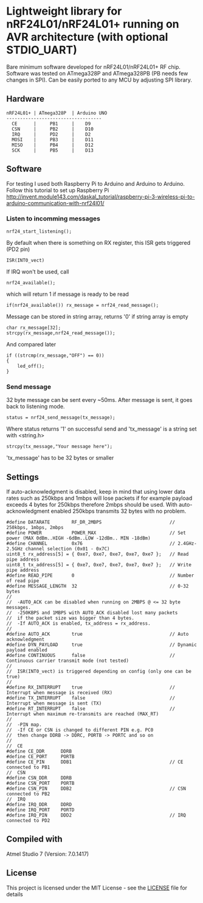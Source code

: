 # Lightweight library for nRF24L01/nRF24L01+ running on AVR architecture (with optional STDIO_UART)

Bare minimum software developed for nRF24L01/nRF24L01+ RF chip. Software was tested on ATmega328P and ATmega328PB (PB needs few changes in SPI). Can be easily ported to any MCU by adjusting SPI library.

## Hardware

```
nRF24L01+ | ATmega328P  | Arduino UNO
-----------------------------------
  CE      |     PB1     |    D9
  CSN     |     PB2     |    D10
  IRQ     |     PD2     |    D2
  MOSI    |     PB3     |    D11
  MISO    |     PB4     |    D12
  SCK     |     PB5     |    D13
```

## Software

For testing I used both Raspberry Pi to Arduino and Arduino to Arduino. Follow this tutorial to set up Raspberry Pi http://invent.module143.com/daskal_tutorial/raspberry-pi-3-wireless-pi-to-arduino-communication-with-nrf24l01/

### Listen to incomming messages

```
nrf24_start_listening();
```
By default when there is something on RX register, this ISR gets triggered (PD2 pin)
```
ISR(INT0_vect) 
```
If IRQ won't be used, call
```
nrf24_available();
```
which will return 1 if message is ready to be read
```
if(nrf24_available()) rx_message = nrf24_read_message();
```
Message can be stored in string array, returns '0' if string array is empty
```
char rx_message[32];
strcpy(rx_message,nrf24_read_message());
```
And compared later
```
if ((strcmp(rx_message,"OFF") == 0))
{
    led_off();
}
```
### Send message

32 byte message can be sent every ~50ms. After message is sent, it goes back to listening mode.

```
status = nrf24_send_message(tx_message);
```
Where status returns '1' on successful send and 'tx_message' is a string set with <string.h>
```
strcpy(tx_message,"Your message here");
```
'tx_message' has to be 32 bytes or smaller

## Settings

If auto-acknowledgment is disabled, keep in mind that using lower data rates such as 250kbps and 1mbps will lose packets if for example payload exceeds 4 bytes for 250kbps therefore 2mbps should be used. With auto-acknowledgment enabled 250kbps transmits 32 bytes with no problem.

```
#define DATARATE		RF_DR_2MBPS							// 250kbps, 1mbps, 2mbps
#define POWER			POWER_MAX							// Set power (MAX 0dBm..HIGH -6dBm..LOW -12dBm.. MIN -18dBm)
#define CHANNEL			0x76								// 2.4GHz-2.5GHz channel selection (0x01 - 0x7C)
uint8_t rx_address[5] = { 0xe7, 0xe7, 0xe7, 0xe7, 0xe7 };	// Read pipe address
uint8_t tx_address[5] = { 0xe7, 0xe7, 0xe7, 0xe7, 0xe7 };	// Write pipe address
#define READ_PIPE		0									// Number of read pipe
#define MESSAGE_LENGTH	32									// 0-32 bytes
//
//	-AUTO_ACK can be disabled when running on 2MBPS @ <= 32 byte messages.
//	-250KBPS and 1MBPS with AUTO_ACK disabled lost many packets
//	if the packet size was bigger than 4 bytes.
//	-If AUTO_ACK is enabled, tx_address = rx_address.
//
#define AUTO_ACK		true								// Auto acknowledgment
#define DYN_PAYLOAD		true								// Dynamic payload enabled			
#define CONTINUOUS		false								// Continuous carrier transmit mode (not tested)
//
//	ISR(INT0_vect) is triggered depending on config (only one can be true)
//
#define RX_INTERRUPT	true								// Interrupt when message is received (RX)
#define TX_INTERRUPT	false								// Interrupt when message is sent (TX)
#define RT_INTERRUPT	false								// Interrupt when maximum re-transmits are reached (MAX_RT)
//
//	-PIN map. 
//	-If CE or CSN is changed to different PIN e.g. PC0
//	then change DDRB -> DDRC, PORTB -> PORTC and so on
//
//	CE
#define CE_DDR		DDRB
#define CE_PORT		PORTB
#define CE_PIN		DDB1									// CE connected to PB1
//	CSN
#define CSN_DDR		DDRB
#define CSN_PORT	PORTB
#define CSN_PIN		DDB2									// CSN connected to PB2
//	IRQ
#define IRQ_DDR		DDRD
#define IRQ_PORT	PORTD
#define IRQ_PIN		DDD2									// IRQ connected to PD2
```

## Compiled with

Atmel Studio 7 (Version: 7.0.1417)


## License

This project is licensed under the MIT License - see the [LICENSE](LICENSE) file for details

